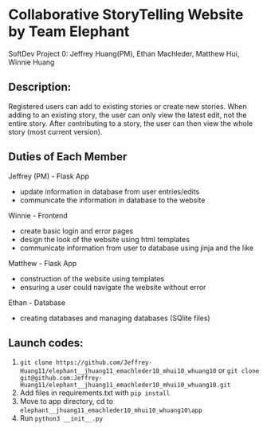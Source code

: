 # Collaborative StoryTelling Website by Team Elephant
SoftDev Project 0: Jeffrey Huang(PM), Ethan Machleder, Matthew Hui, Winnie Huang

## Description: 
Registered users can add to existing stories or create new stories. When adding to an existing story, the user can only view the latest edit, not the entire story. After contributing to a story, the user can then view the whole story (most current version).

## Duties of Each Member
Jeffrey (PM) - Flask App
  - update information in database from user entries/edits
  - communicate the information in database to the website

Winnie - Frontend
  - create basic login and error pages
  - design the look of the website using html templates
  - communicate information from user to database using jinja and the like

Matthew - Flask App
  - construction of the website using templates
  - ensuring a user could navigate the website without error

Ethan - Database
  - creating databases and managing databases (SQlite files) 

## Launch codes:
  1. `git clone https://github.com/Jeffrey-Huang11/elephant__jhuang11_emachleder10_mhui10_whuang10` or 
     `git clone git@github.com:Jeffrey-Huang11/elephant__jhuang11_emachleder10_mhui10_whuang10.git`
  2. Add files in requirements.txt with `pip install`
  3. Move to app directory, cd to `elephant__jhuang11_emachleder10_mhui10_whuang10\app`
  4. Run `python3 __init__.py`
